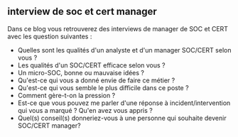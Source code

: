 ## interview de soc et cert manager

Dans ce blog vous retrouverez des interviews de manager de SOC et CERT avec les question suivantes : 

  - Quelles sont les qualités d'un analyste et d'un manager SOC/CERT selon vous ?
  - Les qualités d'un SOC/CERT efficace selon vous ?
  - Un micro-SOC, bonne ou mauvaise idées ?
  - Qu'est-ce qui vous a donné envie de faire ce métier ?
  - Qu'est-ce qui vous semble le plus difficile dans ce poste ?
  - Comment gère-t-on la pression ?
  - Est-ce que vous pouvez me parler d'une réponse à incident/intervention qui vous a marqué ? Qu'en avez vous appris ?
  - Quel(s) conseil(s) donneriez-vous à une personne qui souhaite devenir SOC/CERT manager?
